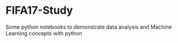 # FIFA17-Study
Some python notebooks to demonstrate data analysis and Machine Learning concepts with python
